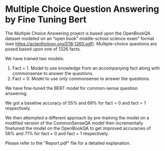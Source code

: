 # Multiple Choice Question Answering by Fine Tuning Bert

The Multiple Choice Answering project is based upon the OpenBookQA dataset modeled on an “open book” middle-school science exam” format (see https://aclanthology.org/D18‐1260.pdf). Multiple-choice questions are posed based upon one of 1326 facts.

We have trained two models:

1. Fact = 1. Model to use knowledge from an accompanying fact along with commonsense to answer the questions.
2. Fact = 0. Model to use only commonsense to answer the questions.

We have fine-tuned the BERT model for common-sense question answering.

We got a baseline accuracy of 55% and 69% for fact = 0 and fact = 1 respectively.

We then attempted a different approach by pre-training the model on a modified version of the CommonSenseQA model then incrementally finetuned the model on the OpenBookQA to get improved accuracies of 58% and 71% for fact = 0 and fact = 1 respectively.

Please refer to the "Report.pdf" file for a detailed explanation.
